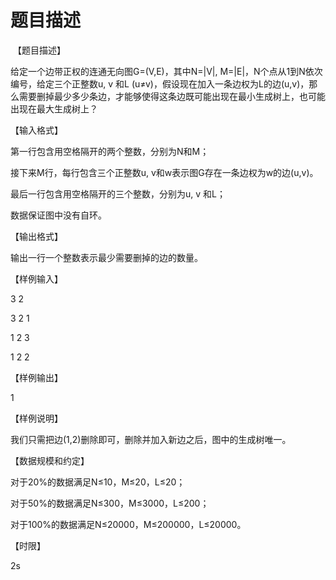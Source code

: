 # 题目描述


 【题目描述】
<p>
给定一个边带正权的连通无向图G=(V,E)，其中N=|V|, M=|E|，N个点从1到N依次编号，给定三个正整数u, v 和L (u≠v)，假设现在加入一条边权为L的边(u,v)，那么需要删掉最少多少条边，才能够使得这条边既可能出现在最小生成树上，也可能出现在最大生成树上？
</p>
<p>
【输入格式】
</p>
<p>
第一行包含用空格隔开的两个整数，分别为N和M；
</p>
<p>
接下来M行，每行包含三个正整数u, v和w表示图G存在一条边权为w的边(u,v)。
</p>
<p>
最后一行包含用空格隔开的三个整数，分别为u, v 和L；
</p>
<p>
数据保证图中没有自环。
</p>
<p>
【输出格式】
</p>
<p>
输出一行一个整数表示最少需要删掉的边的数量。
</p>
<p>
【样例输入】
</p>
<p>
3 2
</p>
<p>
3 2 1
</p>
<p>
1 2 3
</p>
<p>
1 2 2
</p>
<p>
【样例输出】
</p>
<p>
1
</p>
<p>
【样例说明】
</p>
<p>
我们只需把边(1,2)删除即可，删除并加入新边之后，图中的生成树唯一。
</p>
<p>
【数据规模和约定】
</p>
<p>
对于20%的数据满足N≤10，M≤20，L≤20；
</p>
<p>
对于50%的数据满足N≤300，M≤3000，L≤200；
</p>
<p>
对于100%的数据满足N≤20000，M≤200000，L≤20000。
</p>
<p>
【时限】
</p>
<p>
2s
</p>
